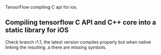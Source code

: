 TensorFlow compiling C api for ios.

## Compiling tensorflow C API and C++ core into a static library for iOS

Check branch r1.1, the latest version compiles properly but when native linking the resulting .a there are missing symbols.